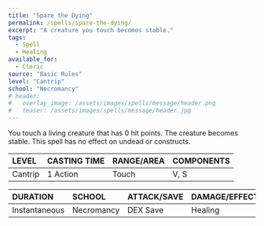 ```yaml
---
title: "Spare the Dying"
permalink: /spells/spare-the-dying/
excerpt: "A creature you touch becomes stable."
tags:
  - Spell
  - Healing
available_for:
  - Cleric
source: "Basic Rules"
level: "Cantrip"
school: "Necromancy"
# header:
#   overlay_image: /assets/images/spells/message/header.png
#   teaser: /assets/images/spells/message/header.jpg
---
```


You touch a living creature that has 0 hit points. The creature becomes stable. This spell has no effect on undead or constructs.

| LEVEL          | CASTING TIME   | RANGE/AREA     | COMPONENTS     |
| :------------- | :------------- | :------------- | :------------- |
| Cantrip        | 1 Action       | Touch          | V, S           |

| DURATION       | SCHOOL         | ATTACK/SAVE    | DAMAGE/EFFECT  |
| :------------- | :------------- | :------------- | :------------- |
| Instantaneous  | Necromancy     | DEX Save       | Healing        |

